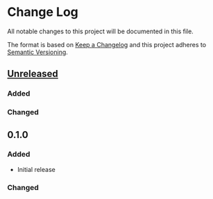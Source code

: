 # Change Log
All notable changes to this project will be documented in this file.

The format is based on [Keep a Changelog](http://keepachangelog.com/)
and this project adheres to [Semantic Versioning](http://semver.org/).

## [Unreleased]
### Added

### Changed

## 0.1.0
### Added
- Initial release

### Changed

[Unreleased]: https://github.com/michenriksen/aquatone/compare/v0.1.0...HEAD
